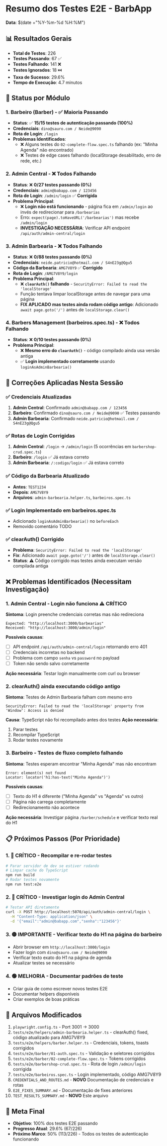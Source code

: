 # Resumo dos Testes E2E - BarbApp
**Data**: $(date +"%Y-%m-%d %H:%M")

## 📊 Resultados Gerais

- **Total de Testes**: 226
- **Testes Passando**: 67 ✅
- **Testes Falhando**: 141 ❌  
- **Testes Ignorados**: 18 ⏭️
- **Taxa de Sucesso**: 29.6%
- **Tempo de Execução**: 4.7 minutos

## 🎯 Status por Módulo

### 1. Barbeiro (Barber) - ✅ Maioria Passando
- **Status**: ✅ **15/15 testes de autenticação passando (100%)**
- **Credenciais**: `dino@sauro.com / Neide@9090`
- **Rota de Login**: `/login`
- **Problemas Identificados**:
  - ❌ Alguns testes do `02-complete-flow.spec.ts` falhando (ex: "Minha Agenda" não encontrado)
  - ❌ Testes de edge cases falhando (localStorage desabilitado, erro de rede, etc.)
  
### 2. Admin Central - ❌ Todos Falhando  
- **Status**: ❌ **0/27 testes passando (0%)**
- **Credenciais**: `admin@babapp.com / 123456`
- **Rota de Login**: `/admin/login` ✅ **Corrigida**
- **Problema Principal**:
  - ❌ **Login não está funcionando** - página fica em `/admin/login` ao invés de redirecionar para `/barbearias`
  - Erro: `expect(page).toHaveURL('/barbearias')` mas recebe `/admin/login`
  - **INVESTIGAÇÃO NECESSÁRIA**: Verificar API endpoint `/api/auth/admin-central/login`

### 3. Admin Barbearia - ❌ Todos Falhando
- **Status**: ❌ **0/88 testes passando (0%)**
- **Credenciais**: `neide.patricio@hotmail.com / S4nE23g@Qgu5`
- **Código da Barbearia**: `AMG7V8Y9` ✅ **Corrigido**
- **Rota de Login**: `/AMG7V8Y9/login`
- **Problema Principal**:
  - ❌ **`clearAuth()` falhando** - `SecurityError: Failed to read the 'localStorage'` 
  - Função tentava limpar localStorage antes de navegar para uma página
  - **FIX APLICADO mas testes ainda rodam código antigo**: Adicionado `await page.goto('/')` antes de `localStorage.clear()`

### 4. Barbers Management (barbeiros.spec.ts) - ❌ Todos Falhando
- **Status**: ❌ **0/10 testes passando (0%)**  
- **Problema Principal**:
  - ❌ **Mesmo erro do `clearAuth()`** - código compilado ainda usa versão antiga
  - ✅ **Login implementado corretamente** usando `loginAsAdminBarbearia()`

## 🔧 Correções Aplicadas Nesta Sessão

### ✅ Credenciais Atualizadas
1. **Admin Central**: Confirmado `admin@babapp.com / 123456`
2. **Barbeiro**: Confirmado `dino@sauro.com / Neide@9090` ✅ Testes passando
3. **Admin Barbearia**: Confirmado `neide.patricio@hotmail.com / S4nE23g@Qgu5`

### ✅ Rotas de Login Corrigidas
1. **Admin Central**: `/login` → `/admin/login` (5 ocorrências em `barbershop-crud.spec.ts`)
2. **Barbeiro**: `/login` ✅ Já estava correto
3. **Admin Barbearia**: `/:codigo/login` ✅ Já estava correto

### ✅ Código da Barbearia Atualizado
- **Antes**: `TEST1234`
- **Depois**: `AMG7V8Y9`
- **Arquivos**: `admin-barbearia.helper.ts`, `barbeiros.spec.ts`

### ✅ Login Implementado em barbeiros.spec.ts
- Adicionado `loginAsAdminBarbearia()` no `beforeEach`
- Removido comentário TODO

### ✅ clearAuth() Corrigido
- **Problema**: `SecurityError: Failed to read the 'localStorage'`
- **Fix**: Adicionado `await page.goto('/')` antes de `localStorage.clear()`
- **Status**: ⚠️ Código corrigido mas testes ainda executam versão compilada antiga

## ❌ Problemas Identificados (Necessitam Investigação)

### 1. Admin Central - Login não funciona ⚠️ CRÍTICO
**Sintoma**: Login preenche credenciais corretas mas não redireciona
```
Expected: "http://localhost:3000/barbearias"
Received: "http://localhost:3000/admin/login"
```

**Possíveis causas**:
- [ ] API endpoint `/api/auth/admin-central/login` retornando erro 401
- [ ] Credenciais incorretas no backend
- [ ] Problema com campo `senha` vs `password` no payload
- [ ] Token não sendo salvo corretamente

**Ação necessária**: Testar login manualmente com curl ou browser

### 2. clearAuth() ainda executando código antigo
**Sintoma**: Testes de Admin Barbearia falham com mesmo erro
```
SecurityError: Failed to read the 'localStorage' property from 'Window': Access is denied
```

**Causa**: TypeScript não foi recompilado antes dos testes
**Ação necessária**: 
1. Parar testes  
2. Recompilar TypeScript
3. Rodar testes novamente

### 3. Barbeiro - Testes de fluxo completo falhando
**Sintoma**: Testes esperam encontrar "Minha Agenda" mas não encontram
```
Error: element(s) not found
Locator: locator('h1:has-text("Minha Agenda")')
```

**Possíveis causas**:
- [ ] Texto do H1 é diferente ("Minha Agenda" vs "Agenda" vs outro)
- [ ] Página não carrega completamente
- [ ] Redirecionamento não acontece

**Ação necessária**: Investigar página `/barber/schedule` e verificar texto real do H1

## 📋 Próximos Passos (Por Prioridade)

### 1. 🔴 CRÍTICO - Recompilar e re-rodar testes
```bash
# Parar servidor de dev se estiver rodando
# Limpar cache do TypeScript
npm run build
# Rodar testes novamente
npm run test:e2e
```

### 2. 🔴 CRÍTICO - Investigar login do Admin Central
```bash
# Testar API diretamente
curl -X POST http://localhost:5070/api/auth/admin-central/login \
  -H "Content-Type: application/json" \
  -d '{"email":"admin@babapp.com","senha":"123456"}'
```

### 3. 🟡 IMPORTANTE - Verificar texto do H1 na página do barbeiro
- Abrir browser em `http://localhost:3000/login`
- Fazer login com `dino@sauro.com / Neide@9090`
- Verificar texto exato do H1 na página de agenda
- Atualizar testes se necessário

### 4. 🟢 MELHORIA - Documentar padrões de teste
- Criar guia de como escrever novos testes E2E
- Documentar helpers disponíveis
- Criar exemplos de boas práticas

## 📝 Arquivos Modificados

1. `playwright.config.ts` - Port 3001 → 3000
2. `tests/e2e/helpers/admin-barbearia.helper.ts` - clearAuth() fixed, código atualizado para AMG7V8Y9
3. `tests/e2e/helpers/barber.helper.ts` - Credenciais, tokens, toasts corrigidos
4. `tests/e2e/barber/01-auth.spec.ts` - Validação e seletores corrigidos
5. `tests/e2e/barber/02-complete-flow.spec.ts` - Tokens corrigidos
6. `tests/e2e/barbershop-crud.spec.ts` - Rota de login `/admin/login` corrigida
7. `tests/e2e/barbeiros.spec.ts` - Login implementado, código AMG7V8Y9
8. `CREDENTIALS_AND_ROUTES.md` - **NOVO** Documentação de credenciais e rotas
9. `E2E_FIXES_SUMMARY.md` - Documentação de fixes anteriores
10. `TEST_RESULTS_SUMMARY.md` - **NOVO** Este arquivo

## 🎯 Meta Final

- **Objetivo**: 100% dos testes E2E passando
- **Progresso Atual**: 29.6% (67/226)
- **Próximo Marco**: 50% (113/226) - Todos os testes de autenticação funcionando
